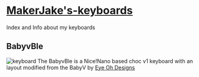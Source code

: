 # [MakerJake's-keyboards](https://github.com/MakerJake01/MakerJakes-keyboards/tree/main/BabyvBle)
Index and Info about my keyboards

## BabyvBle
![keyboard](https://i.imgur.com/8DEd4Qf.jpg)
The BabyvBle is a Nice!Nano based choc v1 keyboard with an layout modified from the BabyV by [Eye Oh Designs](https://www.instagram.com/eyeohdesigns/?hl=en)
